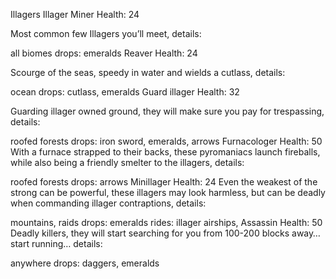 Illagers
Illager Miner
Health: 24

Most common few Illagers you’ll meet, details:

all biomes
drops: emeralds
Reaver
Health: 24

Scourge of the seas, speedy in water and wields a cutlass, details:

ocean
drops: cutlass, emeralds
Guard illager
Health: 32

Guarding illager owned ground, they will make sure you pay for trespassing, details:

roofed forests
drops: iron sword, emeralds, arrows
Furnacologer
Health: 50
With a furnace strapped to their backs, these pyromaniacs launch fireballs, while also being a friendly smelter to the illagers, details:

roofed forests
drops: arrows
Minillager
Health: 24
Even the weakest of the strong can be powerful, these illagers may look harmless, but can be deadly when commanding illager contraptions, details:

mountains, raids
drops: emeralds
rides: illager airships,
Assassin
Health: 50
Deadly killers, they will start searching for you from 100-200 blocks away… start running… details:

anywhere
drops: daggers, emeralds
